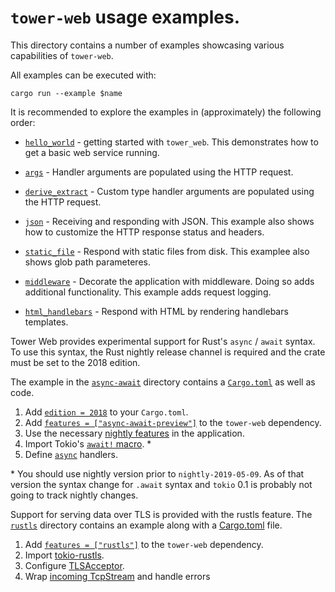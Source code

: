 # `tower-web` usage examples.

This directory contains a number of examples showcasing various capabilities of
`tower-web`.

All examples can be executed with:

```
cargo run --example $name
```

It is recommended to explore the examples in (approximately) the following
order:

* [`hello_world`](hello_world.rs) - getting started with `tower_web`. This
  demonstrates how to get a basic web service running.

* [`args`](args.rs) - Handler arguments are populated using the HTTP request.

* [`derive_extract`](derive_extract.rs) - Custom type handler arguments are
  populated using the HTTP request.

* [`json`](json.rs) - Receiving and responding with JSON. This example also
  shows how to customize the HTTP response status and headers.

* [`static_file`](static_file.rs) - Respond with static files from disk. This
  examplee also shows glob path parameteres.

* [`middleware`](middleware.rs) - Decorate the application with middleware.
  Doing so adds additional functionality. This example adds request logging.

* [`html_handlebars`](html_handlebars.rs) - Respond with HTML by rendering
  handlebars templates.

Tower Web provides experimental support for Rust's `async` / `await`
syntax. To use this syntax, the Rust nightly release channel is required
and the crate must be set to the 2018 edition.

The example in the [`async-await`] directory contains a [`Cargo.toml`]
as well as code.

1) Add [`edition = 2018`][2018] to your `Cargo.toml`.
2) Add [`features = ["async-await-preview"]`][feature] to the
`tower-web` dependency.
3) Use the necessary [nightly features] in the application.
4) Import Tokio's [`await!` macro][await]. *
5) Define [`async`][async-handler] handlers.

\* You should use nightly version prior to `nightly-2019-05-09`.
As of that version the syntax change for `.await` syntax and `tokio` 0.1
is probably not going to track nightly changes.

Support for serving data over TLS is provided with the rustls feature.
The [`rustls`](rustls) directory contains an example along with a
[Cargo.toml](rustls/Cargo.toml) file.

1) Add [`features = ["rustls"]`](rustls/Cargo.toml) to the `tower-web` dependency.
2) Import [tokio-rustls](https://crates.io/crates/tokio-rustls).
3) Configure [TLSAcceptor](rustls/src/main.rs#L47).
4) Wrap [incoming TcpStream](rustls/src/main.rs#L66) and handle errors

[`async-await`]: async-await
[`Cargo.toml`]: async-await/Cargo.toml
[2018]: async-await/Cargo.toml
[feature]: async-await/Cargo.toml
[nightly features]: async-await/src/hyper.rs#L22
[await]: async-await/src/hyper.rs#L30
[async-handler]: async-await/src/hyper.rs#L54
